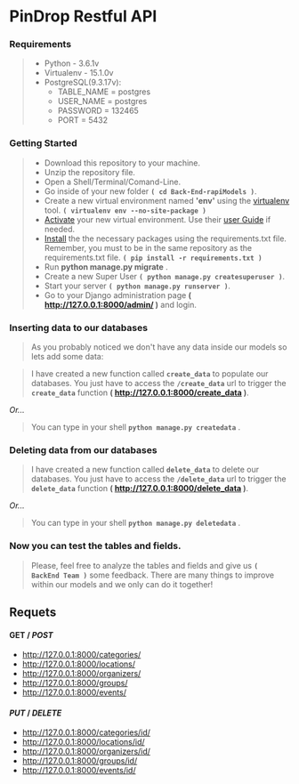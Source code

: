 # PinDrop Restful API

### Requirements

> - Python - 3.6.1v
> - Virtualenv - 15.1.0v
> - PostgreSQL(9.3.17v):
>   - TABLE_NAME = postgres
>   - USER_NAME = postgres
>   - PASSWORD = 132465
>   - PORT = 5432



### Getting Started

> - Download this repository to your machine.
> - Unzip the repository file.
> - Open a Shell/Terminal/Comand-Line.
> - Go inside of your new folder **`( cd Back-End-rapiModels )`**.
> - Create a new virtual environment named **'env'** using the [virtualenv](https://virtualenv.pypa.io/en/stable/installation/) tool. **`( virtualenv env --no-site-package )`**
> - [Activate](https://virtualenv.pypa.io/en/stable/userguide/#activate-script) your new virtual environment. Use their [user Guide](https://virtualenv.pypa.io/en/stable/userguide/) if needed. 
> - [Install](http://python-guide-pt-br.readthedocs.io/en/latest/dev/virtualenvs/#other-notes) the the necessary packages using the requirements.txt file. Remember, you must to be in the same repository as the requirements.txt file. **`( pip install -r requirements.txt )`**
> - Run **python manage.py migrate** .
> - Create a new Super User **`( python manage.py createsuperuser )`**.
> - Start your server **`( python manage.py runserver )`**.
> - Go to your Django administration page **( http://127.0.0.1:8000/admin/ )** and login.



### Inserting data to our databases

> As you probably noticed we don't have any data inside our models so lets add some data:

> I have created a new function called **`create_data`** to populate our databases. You just have to access the __`/create_data`__ url to trigger the **`create_data`** function **( http://127.0.0.1:8000/create_data )**.

*Or...*

> You can type in your shell **`python manage.py createdata`** .



### Deleting data from our databases

>   I have created a new function called **`delete_data`** to delete our databases. You just have to access the __`/delete_data`__ url to trigger the **`delete_data`** function **( http://127.0.0.1:8000/delete_data )**.

*Or...*

> You can type in your shell **`python manage.py deletedata`** .



### Now you can test the tables and fields. 

>   Please, feel free to analyze the tables and fields and give us **`( BackEnd Team )`** some feedback. There are many things to improve within our models and we only can do it together!



## Requets

#### GET / *POST*

- http://127.0.0.1:8000/categories/
- http://127.0.0.1:8000/locations/
- http://127.0.0.1:8000/organizers/
- http://127.0.0.1:8000/groups/
- http://127.0.0.1:8000/events/

#### *PUT* / *DELETE*

- http://127.0.0.1:8000/categories/id/
- http://127.0.0.1:8000/locations/id/
- http://127.0.0.1:8000/organizers/id/
- http://127.0.0.1:8000/groups/id/
- http://127.0.0.1:8000/events/id/


